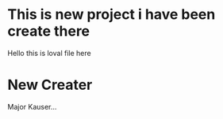 # This is new project i have been create there 
Hello this is loval file here 

# New Creater 

Major Kauser...


